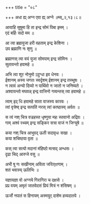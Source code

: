 +++
title = "०८"

+++
अधा ह्य् अग्न एवा ह्य् अग्ने ॥म्स्_२,१३।८॥  
    
आयाहि सुषुमा हि ता इन्द्र सोमं पिबा इमम् ।  
एदं बर्हिः सदो मम ॥  
    
आ त्वा ब्रह्मयुजा हरी वहताम् इन्द्र केशिना ।  
उप ब्रह्माणि नः शृणु ॥  
    
ब्रह्माणस् त्वा वयं युजा सोमपाम् इन्द्र सोमिनः ।  
सुतावन्तो हवामहे ॥  
    
अभि त्वा शूर नोनुमो ऽदुग्धा इव धेनवः ।  
ईशानम् अस्य जगतः स्वर्दृशम् ईशानम् इन्द्र तस्थुषः ।  
न त्वावं अन्यो दिव्यो न पार्थिवो न जातो न जनिष्यते ।  
अश्वायन्तो मघवन्न् इन्द्र वाजिनो गव्यन्तस् त्वा हवामहे ॥  
    
त्वाम् इद् धि हवामहे साता वाजस्य कारवः ।  
त्वां वृत्रेष्व् इन्द्र सत्पतिं नरस् त्वां काष्ठास्व् अर्वतः ॥  
    
स त्वं नश् चित्र वज्रहस्त धृष्णुया महः स्तवानो अद्रिवः ।  
गाम् अश्वं रथ्यम् इन्द्र सङ्किर सत्रा वाजं न जिग्युषे ॥  
    
कया नश् चित्र आभुवद् ऊती सदावृधः सखा ।  
कया शचिष्ठया वृता ॥  
    
कस् त्वा सत्यो मदानां मंहिष्ठो मत्सद् अन्धसः ।  
दृढा चिद् आरुजे वसु ॥  
    
अभी षु णः सखीनाम् अविता जरित्πणाम् ।  
शतं भवास्य् ऊतिभिः ॥  
    
यज्ञायज्ञा वो अग्नये गिरागिरा च दक्षसे ।  
प्रप्र वयम् अमृतं जातवेदसं प्रियं मित्रं न शंसिषम् ॥  
    
ऊर्जो नपातं स हिनायम् अस्मयुर् दाशेम हव्यदातये ।  
